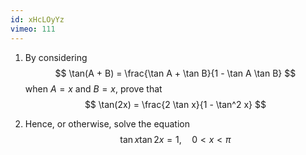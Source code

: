 ```yaml
---
id: xHcLOyYz
vimeo: 111
---
```


 1. By considering
    $$
    \tan(A + B) = \frac{\tan A + \tan B}{1 - \tan A \tan B}
    $$
    when $A = x$ and $B = x,$ prove that
    $$
    \tan(2x) = \frac{2 \tan x}{1 - \tan^2 x}
    $$

 1. Hence, or otherwise, solve the equation
    $$
    \tan x \tan 2x = 1, \quad 0 < x < \pi
    $$
